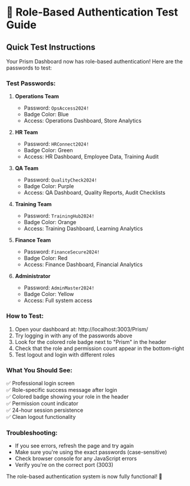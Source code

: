 # 🔐 Role-Based Authentication Test Guide

## Quick Test Instructions

Your Prism Dashboard now has role-based authentication! Here are the passwords to test:

### Test Passwords:

1. **Operations Team** 
   - Password: `OpsAccess2024!`
   - Badge Color: Blue
   - Access: Operations Dashboard, Store Analytics

2. **HR Team**
   - Password: `HRConnect2024!`
   - Badge Color: Green  
   - Access: HR Dashboard, Employee Data, Training Audit

3. **QA Team**
   - Password: `QualityCheck2024!`
   - Badge Color: Purple
   - Access: QA Dashboard, Quality Reports, Audit Checklists

4. **Training Team**
   - Password: `TrainingHub2024!`
   - Badge Color: Orange
   - Access: Training Dashboard, Learning Analytics

5. **Finance Team**
   - Password: `FinanceSecure2024!`
   - Badge Color: Red
   - Access: Finance Dashboard, Financial Analytics

6. **Administrator**
   - Password: `AdminMaster2024!`
   - Badge Color: Yellow
   - Access: Full system access

### How to Test:

1. Open your dashboard at: http://localhost:3003/Prism/
2. Try logging in with any of the passwords above
3. Look for the colored role badge next to "Prism" in the header
4. Check that the role and permission count appear in the bottom-right
5. Test logout and login with different roles

### What You Should See:

✅ Professional login screen  
✅ Role-specific success message after login  
✅ Colored badge showing your role in the header  
✅ Permission count indicator  
✅ 24-hour session persistence  
✅ Clean logout functionality  

### Troubleshooting:

- If you see errors, refresh the page and try again
- Make sure you're using the exact passwords (case-sensitive)
- Check browser console for any JavaScript errors
- Verify you're on the correct port (3003)

The role-based authentication system is now fully functional! 🎉